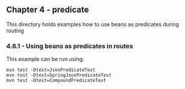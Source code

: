 Chapter 4 - predicate
---------------------

This directory holds examples how to use beans as predicates during routing

### 4.6.1 - Using beans as predicates in routes

This example can be run using:

    mvn test -Dtest=JsonPredicateTest
    mvn test -Dtest=SpringJsonPredicateTest
    mvn test -Dtest=CompoundPredicateTest
